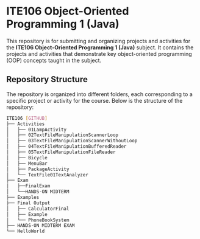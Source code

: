 # ITE106 Object-Oriented Programming 1 (Java)

This repository is for submitting and organizing projects and activities for the **ITE106 Object-Oriented Programming 1 (Java)** subject. It contains the projects and activities that demonstrate key object-oriented programming (OOP) concepts taught in the subject.

## Repository Structure

The repository is organized into different folders, each corresponding to a specific project or activity for the course. Below is the structure of the repository:

```bash
ITE106 [GITHUB]
├── Activities
│   ├── 01LampActivity
│   ├── 02TextFileManipulationScannerLoop
│   ├── 03TextFileManipulationScannerWithoutLoop
│   ├── 04TextFileManipulationBufferedReader
│   ├── 05TextFileManipulationFileReader
│   ├── Bicycle
│   ├── MenuBar
│   ├── PackageActivity
│   └── TextFile01TextAnalyzer
├── Exam
│   ├──FinalExam
│   └──HANDS-ON MIDTERM
├── Examples
├── Final Output
│   ├── CalculatorFinal
│   ├── Example
│   └── PhoneBookSystem
├── HANDS-ON MIDTERM EXAM
└── HelloWorld
